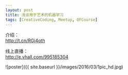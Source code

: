 ```yaml
---
layout: post
title: 浅谈用于艺术的机器学习
tags: [CreativeCoding, Meetup, OFCourse]
---
```


介绍：<br>
http://t.cn/RGj4oth

线上直播：<br>
http://e.vhall.com/995185304


<!--more-->

![poster]({{ site.baseurl }}/images/2016/03/1pic_hd.jpg)
